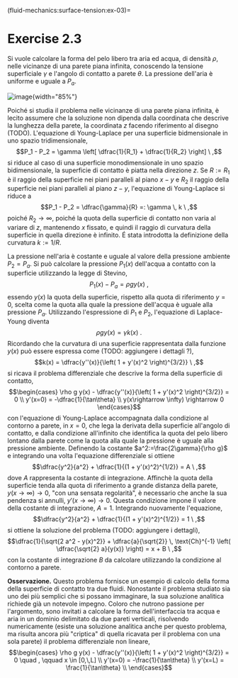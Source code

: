 (fluid-mechanics:surface-tension:ex-03)=
# Exercise 2.3

Si vuole calcolare la forma del pelo libero tra aria ed acqua, di
densità $\rho$, nelle vicinanze di una parete piana infinita, conoscendo
la tensione superficiale $\gamma$ e l'angolo di contatto a parete
$\theta$. La pressione dell'aria è uniforme e uguale a $P_a$.

![image](./fig/freeSurfaceShape){width="85%"}

Poiché si studia il problema nelle vicinanze di una parete piana
infinita, è lecito assumere che la soluzione non dipenda dalla
coordinata che descrive la lunghezza della parete, la coordinata $z$
facendo riferimento al disegno (TODO). L'equazione di Young-Laplace per
una superficie bidmensionale in uno spazio tridimensionale,
$$P_1 - P_2 = \gamma \left[ \dfrac{1}{R_1} + \dfrac{1}{R_2} \right] \ ,$$
si riduce al caso di una superficie monodimensionale in uno spazio
bidimensionale, la superficie di contatto è piatta nella direzione $z$.
Se $R:=R_1$ è il raggio della superficie nei piani paralleli al piano
$x-y$ e $R_2$ il raggio della superficie nei piani paralleli al piano
$z-y$, l'equazione di Young-Laplace si riduce a
$$P_1 - P_2 = \dfrac{\gamma}{R} =: \gamma \, k  \ ,$$ poiché
$R_2 \rightarrow \infty$, poiché la quota della superficie di contatto
non varia al variare di $z$, mantenendo $x$ fissato, e quindi il raggio
di curvatura della superficie in quella direzione è infinito. É stata
introdotta la definizione della curvatura $k := 1/R$.

La pressione nell'aria è costante e uguale al valore della pressione
ambiente $P_2 = P_a$. Si può calcolare la pressione $P_1(x)$ dell'acqua
a contatto con la superficie utilizzando la legge di Stevino,
$$P_1(x) - P_a = \rho g y(x) \ ,$$ essendo $y(x)$ la quota della
superficie, rispetto alla quota di riferimento $y=0$, scelta come la
quota alla quale la pressione dell'acqua è uguale alla pressione $P_a$.
Utilizzando l'espressione di $P_1$ e $P_2$, l'equazione di Laplace-Young
diventa $$\rho g y(x) = \gamma k(x) \ .$$ Ricordando che la curvatura di
una superficie rappresentata dalla funzione $y(x)$ può essere espressa
come (TODO: aggiungere i dettagli ?),
$$k(x) = \dfrac{y''(x)}{\left( 1 + y'(x)^2 \right)^{3/2}} \ ,$$ si
ricava il problema differenziale che descrive la forma della superficie
di contatto, $$\begin{cases}
 \rho g y(x) - \dfrac{y''(x)}{\left( 1 + y'(x)^2 \right)^{3/2}} = 0 \\
 y'(x=0) = -\dfrac{1}{\tan\theta} \\
 y(x\rightarrow \infty) \rightarrow 0
\end{cases}$$ con l'equazione di Young-Laplace accompagnata dalla
condizione al contorno a parete, in $x=0$, che lega la derivata della
superficie all'angolo di contatto, e dalla condizione all'infinito che
identifica la quota del pelo libero lontano dalla parete come la quota
alla quale la pressione è uguale alla pressione ambiente. Definendo la
costante $a^2:=\frac{2\gamma}{\rho g}$ e integrando una volta
l'equazione differenziale si ottiene
$$\dfrac{y^2}{a^2} + \dfrac{1}{(1 + y'(x)^2)^{1/2}} = A \ ,$$ dove $A$
rappresenta la costante di integrazione. Affinchè la quota della
superficie tenda alla quota di riferimento a grande distanza della
parete, $y(x\rightarrow\infty) \rightarrow 0$, "con una sensata
regolarità", è necessario che anche la sua pendenza si annulli,
$y'(x\rightarrow\infty) \rightarrow 0$. Questa condizione impone il
valore della costante di integrazione, $A = 1$. Integrando nuovamente
l'equazione,
$$\dfrac{y^2}{a^2} + \dfrac{1}{(1 + y'(x)^2)^{1/2}} = 1 \ ,$$ si ottiene
la soluzione del problema (TODO: aggiungere i dettagli),
$$\dfrac{1}{\sqrt{2 a^2 - y(x)^2}} +
 \dfrac{a}{\sqrt{2}} \, \text{Ch}^{-1} \left( \dfrac{\sqrt{2} a}{y(x)} \right) = x + B \ ,$$
con la costante di integrazione $B$ da calcolare utilizzando la
condizione al contorno a parete.

**Osservazione.** Questo problema fornisce un esempio di calcolo della
forma della superficie di contatto tra due fluidi. Nonostante il
problema studiato sia uno dei più semplici che si possano immaginare, la
sua soluzione analitica richiede già un notevole impegno. Coloro che
nutrono passione per l'argomento, sono invitati a calcolare la forma
dell'interfaccia tra acqua e aria in un dominio delimitato da due pareti
verticali, risolvendo numericamente (esiste una soluzione analitica
anche per questo problema, ma risulta ancora più "criptica" di quella
ricavata per il problema con una sola parete) il problema differenziale
non lineare, $$\begin{cases}
 \rho g y(x) - \dfrac{y''(x)}{\left( 1 + y'(x)^2 \right)^{3/2}} = 0 \quad , \qquad x \in [0,\,L] \\
 y'(x=0) = -\frac{1}{\tan\theta} \\
 y'(x=L) =  \frac{1}{\tan\theta} \\
\end{cases}$$
